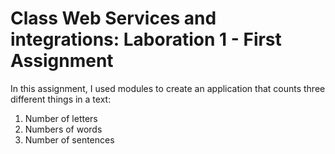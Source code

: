# Class Web Services and integrations: Laboration 1 - First Assignment

In this assignment, I used modules to create an application that counts three different things in a text:
1. Number of letters
2. Numbers of words
3. Number of sentences
